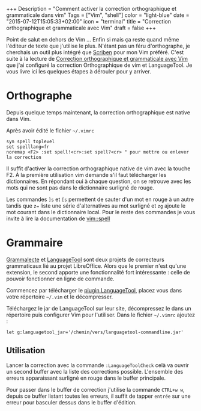 +++
Description = "Comment activer la correction orthographique et grammaticale dans vim"
Tags = ["Vim", "shell"]
color = "light-blue"
date = "2015-07-12T15:05:33+02:00"
icon = "terminal"
title = "Correction orthographique et grammaticale avec Vim"
draft = false
+++

Point de salut en dehors de Vim ... Enfin si mais ça reste quand même l'éditeur
de texte que j'utilise le plus. N'étant pas un féru d'orthographe, je cherchais
un outil plus intégré que [Scriben](http://www.scriben.com) pour mon Vim
préféré. C'est suite à la lecture de [Correction orthographique et grammaticale avec Vim](http://blog.fedora-fr.org/metal3d/post/Correction-orthographique-et-grammaticale-avec-Vim)
que j'ai configuré la correction Orthographique de vim et LanguageTool. Je
vous livre ici les quelques étapes à dérouler pour y arriver.

# Orthographe

Depuis quelque temps maintenant, la correction orthographique est native dans Vim.

Après avoir édité le fichier `~/.vimrc`

    syn spell toplevel
    set spelllang=fr
    noremap <F2> :set spell!<cr>:set spell?<cr> " pour mettre ou enlever la correction

Il suffit d'activer la correction orthographique native de vim avec la touche F2. À la première utilisation vim demande s'il faut télécharger les dictionnaires. En répondant oui à chaque question, on se retrouve avec les mots qui ne sont pas dans le dictionnaire surligné de rouge. 

Les commandes `]s` et `[s` permettent de sauter d'un mot en rouge à un autre tandis que `z=` liste une série d'alternatives au mot surligné et `zg` ajoute le mot courant dans le dictionnaire local. Pour le reste des commandes je vous invite à lire la documentation de [vim::spell](http://vimdoc.sourceforge.net/htmldoc/spell.html)

# Grammaire

[Grammalecte](http://www.dicollecte.org/grammalecte/) et [LanguageTool](https://languagetool.org/) sont deux projets de correcteurs grammaticaux lié au projet LibreOffice. Alors que le premier n'est qu'une extension, le second apporte une fonctionnalité fort intéressante : celle de pouvoir fonctionner en ligne de commande.

Commencez par télécharger le [plugin LanguageTool](http://www.vim.org/scripts/script.php?script_id=3223), placez vous dans votre répertoire `~/.vim` et le décompresser.

Téléchargez le jar de LanguageTool sur leur site, décompressez le dans un répertoire puis configurer Vim pour l'utiliser. Dans le fichier `~/.vimrc` ajoutez :

    let g:languagetool_jar='/chemin/vers/languagetool-commandline.jar'

## Utilisation

Lancer la correction avec la commande `:LanguageToolCheck` celà va ouvrir un second buffer avec la liste des corrections possible. L'ensemble des erreurs apparaissant surligné en rouge dans le buffer principale. 

Pour passer dans le buffer de correction j'utilise la commande `CTRL+w w`, depuis ce buffer listant toutes les erreurs, il suffit de tapper `entrée` sur une erreur pour basculer dessus dans le buffer d'édition.
